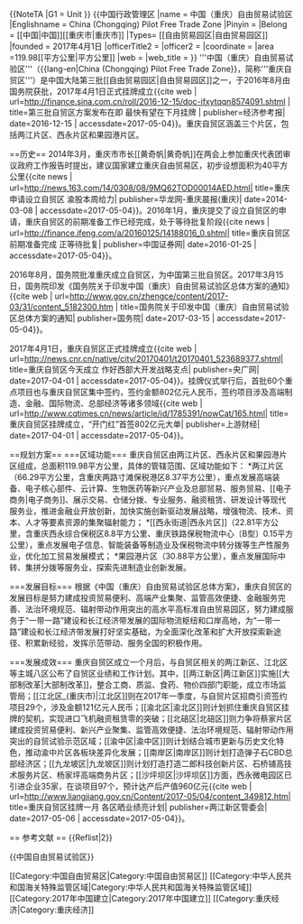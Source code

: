 {{NoteTA
|G1 = Unit
}}
{{中国行政管理区
|name = 中国（重庆）自由贸易试验区
|Englishname = China (Chongqing) Pilot Free Trade Zone
|Pinyin   = 
|Belong = [[中国|中国]][[重庆市|重庆市]]
|Types= [[自由贸易园区|自由贸易园区]]
|founded = 2017年4月1日
|officerTitle2 = 
|officer2 = 
|coordinate = 
|area =119.98[[平方公里|平方公里]]
|web =
|web_title = 
}}
'''中国（重庆）自由贸易试验区'''（{{lang-en|China (Chongqing) Pilot Free Trade Zone}}，简称'''重庆自贸区'''）是中国大陆第三批[[自由贸易园区|自由贸易园区]]之一，于2016年8月由国务院获批，2017年4月1日正式挂牌成立<ref name=sina>{{cite web | url=http://finance.sina.com.cn/roll/2016-12-15/doc-ifxytqqn8574091.shtml | title=第三批自贸区方案发布在即 最快有望在下月挂牌 | publisher=经济参考报| date=2016-12-15 | accessdate=2017-05-04}}</ref>。重庆自贸区涵盖三个片区，包括两江片区、西永片区和果园港片区。

==历史==
2014年3月，重庆市市长[[黄奇帆|黄奇帆]]在两会上参加重庆代表团审议政府工作报告时提出，建议国家建立重庆自由贸易区，初步设想面积为40平方公里<ref>{{cite news | url=http://news.163.com/14/0308/08/9MQ62TOD00014AED.html| title=重庆申请设立自贸区 渝股本周给力| publisher=华龙网-重庆晨报(重庆)| date=2014-03-08 | accessdate=2017-05-04}}</ref>。2016年1月，重庆提交了设立自贸区的申请，重庆自贸区的前期准备工作已经完成，处于等待批复阶段<ref>{{cite news | url=http://finance.ifeng.com/a/20160125/14188016_0.shtml| title=重庆自贸区前期准备完成 正等待批复| publisher=中国证券网| date=2016-01-25 | accessdate=2017-05-04}}</ref>。

2016年8月，国务院批准重庆成立自贸区，为中国第三批自贸区<ref name=sina/>。2017年3月15日，国务院印发《国务院关于印发中国（重庆）自由贸易试验区总体方案的通知》<ref name=gov>{{cite web | url=http://www.gov.cn/zhengce/content/2017-03/31/content_5182300.htm | title=国务院关于印发中国（重庆）自由贸易试验区总体方案的通知| publisher=国务院| date=2017-03-15 | accessdate=2017-05-04}}</ref>。

2017年4月1日，重庆自贸区正式挂牌成立<ref>{{cite web | url=http://news.cnr.cn/native/city/20170401/t20170401_523689377.shtml| title=重庆自贸区今天成立 作好西部大开发战略支点| publisher=央广网| date=2017-04-01 | accessdate=2017-05-04}}</ref>。挂牌仪式举行后，首批60个重点项目也与重庆自贸区集中签约，签约金额802亿元人民币，签约项目涉及高端制造、金融、国际物流、总部经济等诸多领域<ref>{{cite web | url=http://www.cqtimes.cn/news/article/id/1785391/nowCat/165.html| title=重庆自贸区挂牌成立，“开门红”首签802亿元大单| publisher=上游财经| date=2017-04-01 | accessdate=2017-05-04}}</ref>。

==规划方案==
===区域功能===
重庆自贸区由两江片区、西永片区和果园港片区组成，总面积119.98平方公里，具体的管辖范围、区域功能如下<ref name=gov/>：
*两江片区（66.29平方公里，含重庆两路寸滩保税港区8.37平方公里），重点发展高端装备、电子核心部件、云计算、生物医药等新兴产业及总部贸易、服务贸易、[[电子商务|电子商务]]、展示交易、仓储分拨、专业服务、融资租赁、研发设计等现代服务业，推进金融业开放创新，加快实施创新驱动发展战略，增强物流、技术、资本、人才等要素资源的集聚辐射能力；
*[[西永街道|西永片区]]（22.81平方公里，含重庆西永综合保税区8.8平方公里、重庆铁路保税物流中心〔B型〕0.15平方公里），重点发展电子信息、智能装备等制造业及保税物流中转分拨等生产性服务业，优化加工贸易发展模式；
*果园港片区（30.88平方公里），重点发展国际中转、集拼分拨等服务业，探索先进制造业创新发展。

===发展目标===
根据《中国（重庆）自由贸易试验区总体方案》，重庆自贸区的发展目标是努力建成投资贸易便利、高端产业集聚、监管高效便捷、金融服务完善、法治环境规范、辐射带动作用突出的高水平高标准自由贸易园区，努力建成服务于“一带一路”建设和长江经济带发展的国际物流枢纽和口岸高地，为“一带一路”建设和长江经济带发展打好坚实基础，为全面深化改革和扩大开放探索新途径、积累新经验，发挥示范带动、服务全国的积极作用<ref name=gov/>。

===发展成效===
重庆自贸区成立一个月后，与自贸区相关的两江新区、江北区等主城八区公布了自贸区业绩和工作计划。其中，[[两江新区|两江新区]]实施[[大部制改革|大部制改革]]，整合工商、质监、食药、物价四部门职能，成立市场监管局；[[江北区_(重庆市)|江北区]]则在2017年一季度，与自贸片区招商引资签约项目29个，涉及金额121亿元人民币；[[渝北区|渝北区]]则计划抓住重庆自贸区挂牌的契机，实现进口飞机融资租赁零的突破；[[北碚区|北碚区]]则力争将蔡家片区建成投资贸易便利、新兴产业聚集、监管高效便捷、法治环境规范、辐射带动作用突出的自贸试验示范区域；[[渝中区|渝中区]]则计划结合城市更新与历史文化特色，推动渝中片区各板块差异化发展；[[南岸区|南岸区]]则计划打造弹子石CBD总部经济区；[[九龙坡区|九龙坡区]]则计划打造打造二郎科技创新片区、石桥铺高技术服务片区、杨家坪高端商务片区；[[沙坪坝区|沙坪坝区]]方面，西永微电园区已引进企业35家，在谈项目97个，预计达产后产值960亿元<ref>{{cite web | url=http://www.liangjiang.gov.cn/Content/2017-05/04/content_349812.htm| title=重庆自贸区挂牌一月 各区晒业绩亮计划| publisher=两江新区管委会| date=2017-05-06 | accessdate=2017-05-04}}</ref>。

== 参考文献 ==
{{Reflist|2}}

{{中国自由贸易试验区}}

[[Category:中国自由贸易区|Category:中国自由贸易区]]
[[Category:中华人民共和国海关特殊监管区域|Category:中华人民共和国海关特殊监管区域]]
[[Category:2017年中国建立|Category:2017年中国建立]]
[[Category:重庆经济|Category:重庆经济]]